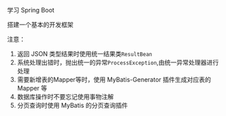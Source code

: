 学习 Spring Boot

搭建一个基本的开发框架

注意：
1. 返回 JSON 类型结果时使用统一结果类`ResultBean`
2. 系统处理出错时，抛出统一的异常`ProcessException`,由统一异常处理器进行处理
3. 需要新增表的Mapper等时，使用 MyBatis-Generator 插件生成对应表的 Mapper 等
4. 数据库操作时不要忘记使用事物注解
5. 分页查询时使用 MyBatis 的分页查询插件
